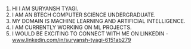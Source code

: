 1. HI I AM SURYANSH TYAGI.
2. I AM AN BTECH COMPUTER SCIENCE UNDERGRADUATE.
3. MY DOMAIN IS MACHINE LEARNING AND ARTIFICIAL INTELLIGENCE.
4. I AM CURRENTLY WORKING ON ML PROJECTS.
5. I WOULD BE EXCITING TO CONNECT WITH ME ON LINKEDIN -www.linkedin.com/in/suryansh-tyagi-6151ab279


<!---
Suryanshtyagi09/Suryanshtyagi09 is a ✨ special ✨ repository because its `README.md` (this file) appears on your GitHub profile.
You can click the Preview link to take a look at your changes.
--->
